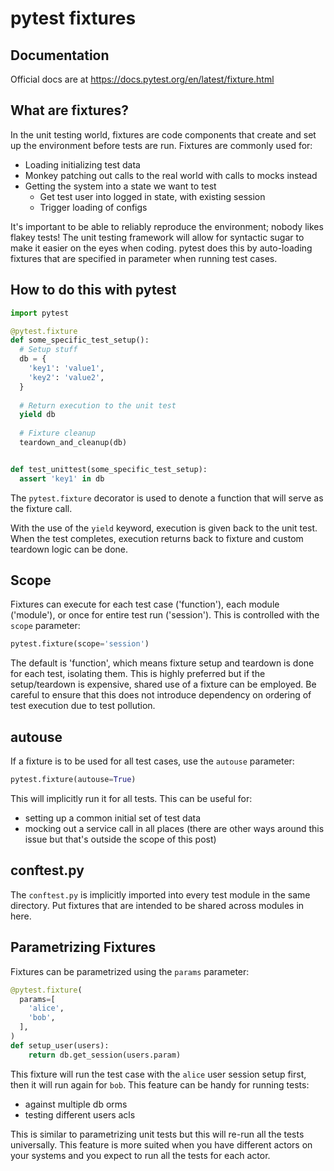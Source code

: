 # pytest fixtures
## Documentation
Official docs are at https://docs.pytest.org/en/latest/fixture.html

## What are fixtures?
In the unit testing world, fixtures are code components that create and set up the environment before tests are run. 
Fixtures are commonly used for:
* Loading initializing test data
* Monkey patching out calls to the real world with calls to mocks instead
* Getting the system into a state we want to test
  * Get test user into logged in state, with existing session
  * Trigger loading of configs
  
It's important to be able to reliably reproduce the environment; nobody likes flakey tests!
The unit testing framework will allow for syntactic sugar to make it easier on the eyes when coding.
pytest does this by auto-loading fixtures that are specified in parameter when running test cases.

## How to do this with pytest
```python
import pytest

@pytest.fixture
def some_specific_test_setup():
  # Setup stuff
  db = {
    'key1': 'value1',
    'key2': 'value2',
  }
  
  # Return execution to the unit test
  yield db
  
  # Fixture cleanup
  teardown_and_cleanup(db)


def test_unittest(some_specific_test_setup):
  assert 'key1' in db
```
The `pytest.fixture` decorator is used to denote a function that will serve as the fixture call.

With the use of the `yield` keyword, execution is given back to the unit test.
When the test completes, execution returns back to fixture and custom teardown logic can be done.

## Scope
Fixtures can execute for each test case ('function'), each module ('module'), or once for entire test run ('session').
This is controlled with the `scope` parameter:
```python
pytest.fixture(scope='session')
```
The default is 'function', which means fixture setup and teardown is done for each test, isolating them.
This is highly preferred but if the setup/teardown is expensive, shared use of a fixture can be employed.
Be careful to ensure that this does not introduce dependency on ordering of test execution due to test pollution.

## autouse
If a fixture is to be used for all test cases, use the `autouse` parameter:
```python
pytest.fixture(autouse=True)
```
This will implicitly run it for all tests. This can be useful for:
* setting up a common initial set of test data
* mocking out a service call in all places (there are other ways around this issue but that's outside the scope of this post)

## conftest.py
The `conftest.py` is implicitly imported into every test module in the same directory. Put fixtures that are intended to be shared across modules in here.

## Parametrizing Fixtures
Fixtures can be parametrized using the `params` parameter:
```python
@pytest.fixture(
  params=[
    'alice',
    'bob',
  ],
)
def setup_user(users):
    return db.get_session(users.param)
```
This fixture will run the test case with the `alice` user session setup first, then it will run again for `bob`.
This feature can be handy for running tests:
* against multiple db orms
* testing different users acls

This is similar to parametrizing unit tests but this will re-run all the tests universally.
This feature is more suited when you have different actors on your systems and you expect to run all the tests for each actor.
